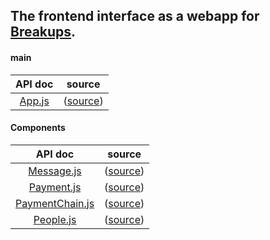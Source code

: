 ## The frontend interface as a webapp for [Breakups](https://git.binhong.me/binhong/Breakups).

#### main

| API doc | source |
|:-------:|:------:|
| [App.js](App.md) | ([source](https://git.binhong.me/binhong/breakups-webapp/src/branch/master/src/App.js)) |

#### Components

| API doc | source |
|:-------:|:------:|
| [Message.js](Message.md)  |([source](https://git.binhong.me/binhong/breakups-webapp/src/branch/master/src/Components/Message.js)) |
| [Payment.js](Payment.md) |  ([source](https://git.binhong.me/binhong/breakups-webapp/src/branch/master/src/Components/Payment.js)) |
| [PaymentChain.js](PaymentChain.md) |  ([source](https://git.binhong.me/binhong/breakups-webapp/src/branch/master/src/Components/PaymentChain.js)) |
| [People.js](People.md) |  ([source](https://git.binhong.me/binhong/breakups-webapp/src/branch/master/src/Components/People.js)) |
